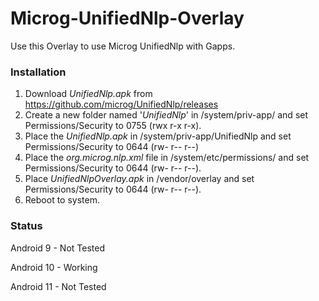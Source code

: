 # Microg-UnifiedNlp-Overlay
Use this Overlay to use Microg UnifiedNlp with Gapps.

### Installation
1. Download _UnifiedNlp.apk_ from https://github.com/microg/UnifiedNlp/releases
2. Create a new folder named '_UnifiedNlp_' in /system/priv-app/ and set Permissions/Security to 0755 (rwx r-x r-x).
3. Place the _UnifiedNlp.apk_ in /system/priv-app/UnifiedNlp and set Permissions/Security to 0644 (rw- r-- r--)
4. Place the _org.microg.nlp.xml_ file in /system/etc/permissions/ and set Permissions/Security to 0644 (rw- r-- r--).
5. Place _UnifiedNlpOverlay.apk_ in /vendor/overlay and set Permissions/Security to 0644 (rw- r-- r--).
6. Reboot to system.

### Status
Android 9 - Not Tested

Android 10 - Working

Android 11 - Not Tested
